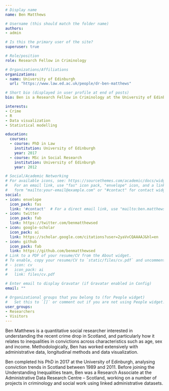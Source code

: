 ```yaml
---
# Display name
name: Ben Matthews

# Username (this should match the folder name)
authors:
- admin

# Is this the primary user of the site?
superuser: true

# Role/position
role: Research Fellow in Criminology

# Organizations/Affiliations
organizations:
- name: University of Edinburgh
  url: "https://www.law.ed.ac.uk/people/dr-ben-matthews"

# Short bio (displayed in user profile at end of posts)
bio: Ben is a Research Fellow in Criminology at the University of Edinburgh.

interests:
- Crime
- R
- Data visualization
- Statistical modelling

education:
  courses:
  - course: PhD in Law
    institution: University of Edinburgh
    year: 2017
  - course: MSc in Social Research
    institution: University of Edinburgh
    year: 2012

# Social/Academic Networking
# For available icons, see: https://sourcethemes.com/academic/docs/widgets/#icons
#   For an email link, use "fas" icon pack, "envelope" icon, and a link in the
#   form "mailto:your-email@example.com" or "#contact" for contact widget.
social:
- icon: envelope
  icon_pack: fas
  link: '#contact'  # For a direct email link, use "mailto:ben.matthews@ed.ac.uk".
- icon: twitter
  icon_pack: fab
  link: https://twitter.com/benmatthewsed
- icon: google-scholar
  icon_pack: ai
  link: https://scholar.google.com/citations?user=2yaVvCQAAAAJ&hl=en
- icon: github
  icon_pack: fab
  link: https://github.com/benmatthewsed
# Link to a PDF of your resume/CV from the About widget.
# To enable, copy your resume/CV to `static/files/cv.pdf` and uncomment the lines below.  
# - icon: cv
#   icon_pack: ai
#   link: files/cv.pdf

# Enter email to display Gravatar (if Gravatar enabled in Config)
email: ""
  
# Organizational groups that you belong to (for People widget)
#   Set this to `[]` or comment out if you are not using People widget.  
user_groups:
- Researchers
- Visitors
---
```


Ben Matthews is a quantitative social researcher interested in understanding the recent crime drop in Scotland, and particularly how it relates to inequalities in convictions across characteristics such as age, sex and income. Methodologically, Ben has worked extensively with administrative data, longitudinal methods and data visualization.

Ben completed his PhD in 2017 at the University of Edinburgh, analysing conviction trends in Scotland between 1989 and 2011. Before joining the Understanding Inequalities team, Ben was a Research Associate at the Administrative Data Research Centre – Scotland, working on a number of projects in criminology and social work using linked administrative datasets.
